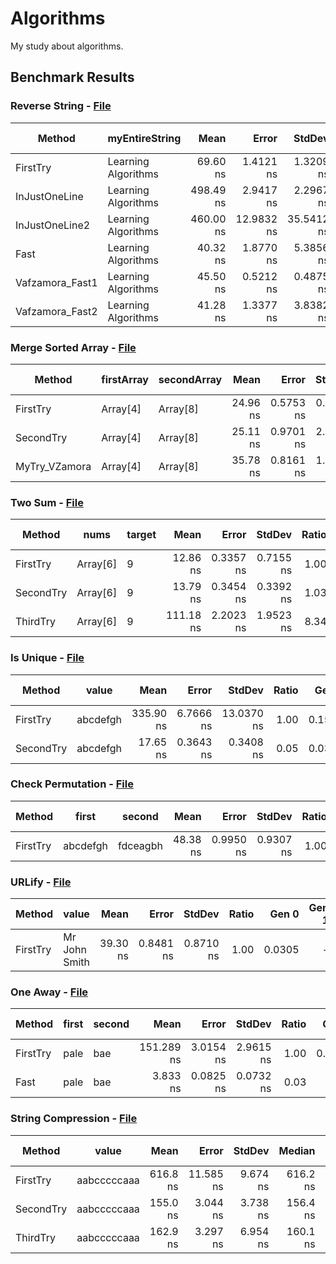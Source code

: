 # Algorithms

My study about algorithms.

## Benchmark Results

### Reverse String - [File](src/Algorithms/ArraysAndStrings/ReverseString.cs)

|          Method |      myEntireString |      Mean |      Error |     StdDev |    Median | Ratio | RatioSD |  Gen 0 | Gen 1 | Gen 2 | Allocated |
|---------------- |-------------------- |----------:|-----------:|-----------:|----------:|------:|--------:|-------:|------:|------:|----------:|
|        FirstTry | Learning Algorithms |  69.60 ns |  1.4121 ns |  1.3209 ns |  70.38 ns |  1.00 |    0.00 | 0.0418 |     - |     - |     176 B |
|   InJustOneLine | Learning Algorithms | 498.49 ns |  2.9417 ns |  2.2967 ns | 498.74 ns |  7.19 |    0.15 | 0.2012 |     - |     - |     848 B |
|  InJustOneLine2 | Learning Algorithms | 460.00 ns | 12.9832 ns | 35.5412 ns | 443.08 ns |  7.20 |    0.54 | 0.1020 |     - |     - |     432 B |
|            Fast | Learning Algorithms |  40.32 ns |  1.8770 ns |  5.3856 ns |  38.60 ns |  0.55 |    0.05 | 0.0305 |     - |     - |     128 B |
| Vafzamora_Fast1 | Learning Algorithms |  45.50 ns |  0.5212 ns |  0.4875 ns |  45.55 ns |  0.65 |    0.01 | 0.0305 |     - |     - |     128 B |
| Vafzamora_Fast2 | Learning Algorithms |  41.28 ns |  1.3377 ns |  3.8382 ns |  39.22 ns |  0.64 |    0.07 | 0.0305 |     - |     - |     128 B |

### Merge Sorted Array - [File](src/Algorithms/ArraysAndStrings/MergeSortedArray.cs)

|        Method | firstArray | secondArray |     Mean |     Error |    StdDev | Ratio | RatioSD |  Gen 0 | Gen 1 | Gen 2 | Allocated |
|-------------- |----------- |------------ |---------:|----------:|----------:|------:|--------:|-------:|------:|------:|----------:|
|      FirstTry |   Array[4] |    Array[8] | 24.96 ns | 0.5753 ns | 0.5381 ns |  1.00 |    0.00 | 0.0171 |     - |     - |      72 B |
|     SecondTry |   Array[4] |    Array[8] | 25.11 ns | 0.9701 ns | 2.7202 ns |  0.96 |    0.07 | 0.0171 |     - |     - |      72 B |
| MyTry_VZamora |   Array[4] |    Array[8] | 35.78 ns | 0.8161 ns | 1.0612 ns |  1.45 |    0.06 | 0.0171 |     - |     - |      72 B |

### Two Sum - [File](src/Algorithms/ArraysAndStrings/TwoSum.cs)

|    Method |     nums | target |      Mean |     Error |    StdDev | Ratio | RatioSD |  Gen 0 | Gen 1 | Gen 2 | Allocated |
|---------- |--------- |------- |----------:|----------:|----------:|------:|--------:|-------:|------:|------:|----------:|
|  FirstTry | Array[6] |      9 |  12.86 ns | 0.3357 ns | 0.7155 ns |  1.00 |    0.00 | 0.0076 |     - |     - |      32 B |
| SecondTry | Array[6] |      9 |  13.79 ns | 0.3454 ns | 0.3392 ns |  1.03 |    0.05 | 0.0076 |     - |     - |      32 B |
|  ThirdTry | Array[6] |      9 | 111.18 ns | 2.2023 ns | 1.9523 ns |  8.34 |    0.41 | 0.0533 |     - |     - |     224 B |

### Is Unique - [File](src/Algorithms/ArraysAndStrings/IsUnique.cs)

|    Method |    value |      Mean |     Error |     StdDev | Ratio |  Gen 0 | Gen 1 | Gen 2 | Allocated |
|---------- |--------- |----------:|----------:|-----------:|------:|-------:|------:|------:|----------:|
|  FirstTry | abcdefgh | 335.90 ns | 6.7666 ns | 13.0370 ns |  1.00 | 0.1578 |     - |     - |     664 B |
| SecondTry | abcdefgh |  17.65 ns | 0.3643 ns |  0.3408 ns |  0.05 | 0.0362 |     - |     - |     152 B |

### Check Permutation - [File](src/Algorithms/ArraysAndStrings/CheckPermutation.cs)

|   Method |    first |   second |     Mean |     Error |    StdDev | Ratio |  Gen 0 | Gen 1 | Gen 2 | Allocated |
|--------- |--------- |--------- |---------:|----------:|----------:|------:|-------:|------:|------:|----------:|
| FirstTry | abcdefgh | fdceagbh | 48.38 ns | 0.9950 ns | 0.9307 ns |  1.00 | 0.1277 |     - |     - |     536 B |

### URLify - [File](src/Algorithms/ArraysAndStrings/URLify.cs)

|   Method |             value |     Mean |     Error |    StdDev | Ratio |  Gen 0 | Gen 1 | Gen 2 | Allocated |
|--------- |------------------ |---------:|----------:|----------:|------:|-------:|------:|------:|----------:|
| FirstTry | Mr John Smith     | 39.30 ns | 0.8481 ns | 0.8710 ns |  1.00 | 0.0305 |     - |     - |     128 B |

### One Away - [File](src/Algorithms/ArraysAndStrings/OneAway.cs)

|   Method | first | second |       Mean |     Error |    StdDev | Ratio |  Gen 0 | Gen 1 | Gen 2 | Allocated |
|--------- |------ |------- |-----------:|----------:|----------:|------:|-------:|------:|------:|----------:|
| FirstTry |  pale |    bae | 151.289 ns | 3.0154 ns | 2.9615 ns |  1.00 | 0.1276 |     - |     - |     536 B |
|     Fast |  pale |    bae |   3.833 ns | 0.0825 ns | 0.0732 ns |  0.03 |      - |     - |     - |         - |

### String Compression - [File](src/Algorithms/ArraysAndStrings/StringCompression.cs)

|    Method |       value |     Mean |     Error |   StdDev |   Median | Ratio |  Gen 0 | Gen 1 | Gen 2 | Allocated |
|---------- |------------ |---------:|----------:|---------:|---------:|------:|-------:|------:|------:|----------:|
|  FirstTry | aabcccccaaa | 616.8 ns | 11.585 ns | 9.674 ns | 616.2 ns |  1.00 | 0.1402 |     - |     - |     592 B |
| SecondTry | aabcccccaaa | 155.0 ns |  3.044 ns | 3.738 ns | 156.4 ns |  0.25 | 0.0341 |     - |     - |     144 B |
|  ThirdTry | aabcccccaaa | 162.9 ns |  3.297 ns | 6.954 ns | 160.1 ns |  0.28 | 0.0341 |     - |     - |     144 B |